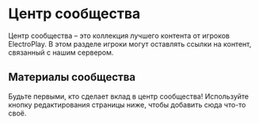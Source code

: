 # Центр сообщества

Центр сообщества – это коллекция лучшего контента от игроков ElectroPlay. В этом разделе игроки могут оставлять ссылки на контент, связанный с нашим сервером. 

## Материалы сообщества

Будьте первыми, кто сделает вклад в центр сообщества! Используйте кнопку редактирования страницы ниже, чтобы добавить сюда что-то своё.

<!-- [EPTotems](http://example.com/) – ресурс-пак, добавляющий в игру переименованные тотемы с популярными игроками ElectoPlay -->
